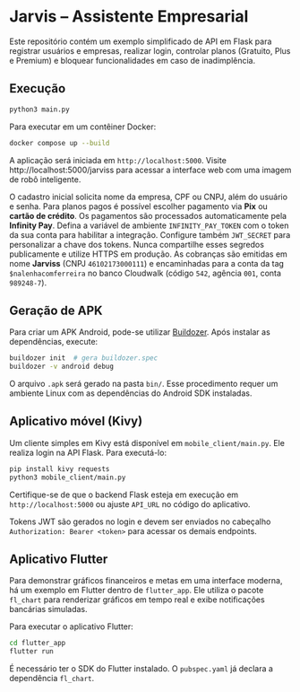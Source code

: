 # Jarvis – Assistente Empresarial

Este repositório contém um exemplo simplificado de API em Flask para registrar usuários e empresas, realizar login, controlar planos (Gratuito, Plus e Premium) e bloquear funcionalidades em caso de inadimplência.

## Execução

```bash
python3 main.py
```

Para executar em um contêiner Docker:

```bash
docker compose up --build
```

A aplicação será iniciada em `http://localhost:5000`.
Visite http://localhost:5000/jarviss para acessar a interface web com uma imagem de robô inteligente.

O cadastro inicial solicita nome da empresa, CPF ou CNPJ, além do usuário e senha. Para planos pagos é possível escolher pagamento via **Pix** ou **cartão de crédito**. Os pagamentos são processados automaticamente pela **Infinity Pay**. Defina a variável de ambiente `INFINITY_PAY_TOKEN` com o token da sua conta para habilitar a integração. Configure também `JWT_SECRET` para personalizar a chave dos tokens. Nunca compartilhe esses segredos publicamente e utilize HTTPS em produção.
As cobranças são emitidas em nome **Jarviss** (CNPJ `46102173000111`) e encaminhadas para a conta da tag `$nalenhacomferreira` no banco Cloudwalk (código `542`, agência `001`, conta `989248-7`).

## Geração de APK

Para criar um APK Android, pode-se utilizar [Buildozer](https://github.com/kivy/buildozer). Após instalar as dependências, execute:

```bash
buildozer init  # gera buildozer.spec
buildozer -v android debug
```

O arquivo `.apk` será gerado na pasta `bin/`. Esse procedimento requer um ambiente Linux com as dependências do Android SDK instaladas.

## Aplicativo móvel (Kivy)

Um cliente simples em Kivy está disponível em `mobile_client/main.py`. Ele realiza login na API Flask. Para executá-lo:

```bash
pip install kivy requests
python3 mobile_client/main.py
```

Certifique-se de que o backend Flask esteja em execução em `http://localhost:5000` ou ajuste `API_URL` no código do aplicativo.

Tokens JWT são gerados no login e devem ser enviados no cabeçalho `Authorization: Bearer <token>` para acessar os demais endpoints.

## Aplicativo Flutter

Para demonstrar gráficos financeiros e metas em uma interface moderna, há um exemplo em Flutter dentro de `flutter_app`. Ele utiliza o pacote `fl_chart` para renderizar gráficos em tempo real e exibe notificações bancárias simuladas.

Para executar o aplicativo Flutter:

```bash
cd flutter_app
flutter run
```

É necessário ter o SDK do Flutter instalado. O `pubspec.yaml` já declara a dependência `fl_chart`.
